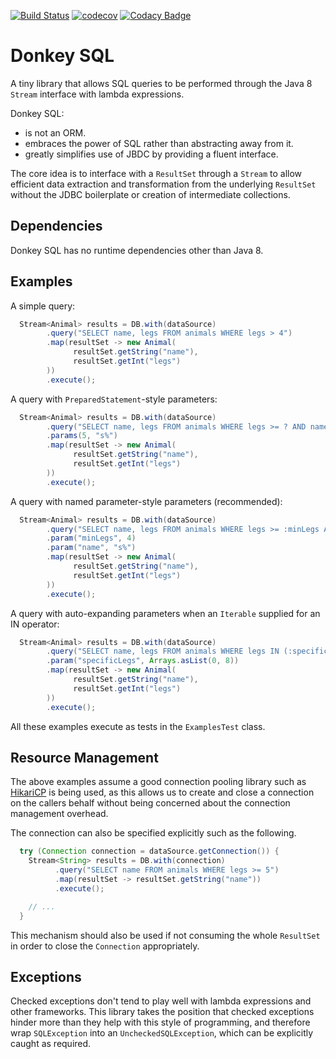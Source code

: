 [![Build Status](https://travis-ci.org/vyadh/donkeysql.svg?branch=master)](https://travis-ci.org/vyadh/donkeysql)
[![codecov](https://codecov.io/gh/vyadh/donkeysql/branch/master/graph/badge.svg)](https://codecov.io/gh/vyadh/donkeysql)
[![Codacy Badge](https://api.codacy.com/project/badge/Grade/24302f1aa4194276ba13d00b81137d1e)](https://www.codacy.com/app/vyadh/donkeysql?utm_source=github.com&amp;utm_medium=referral&amp;utm_content=vyadh/donkeysql&amp;utm_campaign=Badge_Grade)

Donkey SQL
==========

A tiny library that allows SQL queries to be performed through the Java 8 `Stream`
interface with lambda expressions.

Donkey SQL:
* is not an ORM.  
* embraces the power of SQL rather than abstracting away from it.  
* greatly simplifies use of JBDC by providing a fluent interface.  

The core idea is to interface with a `ResultSet` through a `Stream` to allow
efficient data extraction and transformation from the underlying `ResultSet`
without the JDBC boilerplate or creation of intermediate collections.

Dependencies
------------

Donkey SQL has no runtime dependencies other than Java 8.

Examples
--------

A simple query:

```java
  Stream<Animal> results = DB.with(dataSource)
        .query("SELECT name, legs FROM animals WHERE legs > 4")
        .map(resultSet -> new Animal(
              resultSet.getString("name"),
              resultSet.getInt("legs")
        ))
        .execute();
```

A query with `PreparedStatement`-style parameters:

```java
  Stream<Animal> results = DB.with(dataSource)
        .query("SELECT name, legs FROM animals WHERE legs >= ? AND name LIKE ?")
        .params(5, "s%")
        .map(resultSet -> new Animal(
              resultSet.getString("name"),
              resultSet.getInt("legs")
        ))
        .execute();
```

A query with named parameter-style parameters (recommended):

```java
  Stream<Animal> results = DB.with(dataSource)
        .query("SELECT name, legs FROM animals WHERE legs >= :minLegs AND name LIKE :name")
        .param("minLegs", 4)
        .param("name", "s%")
        .map(resultSet -> new Animal(
              resultSet.getString("name"),
              resultSet.getInt("legs")
        ))
        .execute();
```

A query with auto-expanding parameters when an `Iterable` supplied for an IN operator:

```java
  Stream<Animal> results = DB.with(dataSource)
        .query("SELECT name, legs FROM animals WHERE legs IN (:specificLegs)")
        .param("specificLegs", Arrays.asList(0, 8))
        .map(resultSet -> new Animal(
              resultSet.getString("name"),
              resultSet.getInt("legs")
        ))
        .execute();
```

All these examples execute as tests in the `ExamplesTest` class. 

Resource Management
-------------------

The above examples assume a good connection pooling library such as [HikariCP][1] is being
used, as this allows us to create and close a connection on the callers behalf without being
concerned about the connection management overhead.

The connection can also be specified explicitly such as the following.

```java
  try (Connection connection = dataSource.getConnection()) {
    Stream<String> results = DB.with(connection)
          .query("SELECT name FROM animals WHERE legs >= 5")
          .map(resultSet -> resultSet.getString("name"))
          .execute();

    // ...
  }
```

This mechanism should also be used if not consuming the whole `ResultSet` in order to
close the `Connection` appropriately.

Exceptions
----------

Checked exceptions don't tend to play well with lambda expressions and other frameworks.
This library takes the position that checked exceptions hinder more than they help with
this style of programming, and therefore wrap `SQLException` into an
`UncheckedSQLException`, which can be explicitly caught as required.


[1]: https://github.com/brettwooldridge/HikariCP

